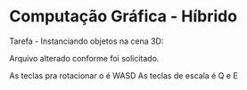 # Computação Gráfica - Híbrido

Tarefa - Instanciando objetos na cena 3D:

Arquivo alterado conforme foi solicitado.

As teclas pra rotacionar o é WASD
As teclas de escala é Q e E



